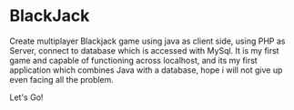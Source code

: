 # BlackJack
Create multiplayer Blackjack game using java as client side,
using PHP as Server, connect to database which is accessed with MySql.
It is my first game and capable of functioning across localhost,
and its my first application which combines Java with a database,
hope i will not give up even facing all the problem.

Let's Go!

